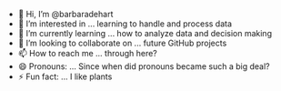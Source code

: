 - 👋 Hi, I’m @barbaradehart
- 👀 I’m interested in ... learning to handle and process data
- 🌱 I’m currently learning ... how to analyze data and decision making
- 💞️ I’m looking to collaborate on ... future GitHub projects
- 📫 How to reach me ... through here?
- 😄 Pronouns: ... Since when did pronouns became such a big deal? 
- ⚡ Fun fact: ... I like plants

<!---
barbaradehart/barbaradehart is a ✨ special ✨ repository because its `README.md` (this file) appears on your GitHub profile.
You can click the Preview link to take a look at your changes.
--->
